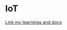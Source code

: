 # IoT 

[Link my learnings and docs](https://iot.dev.hihva.nl/2023-2024-semester-1/individual-project/iot-molenaj20/)